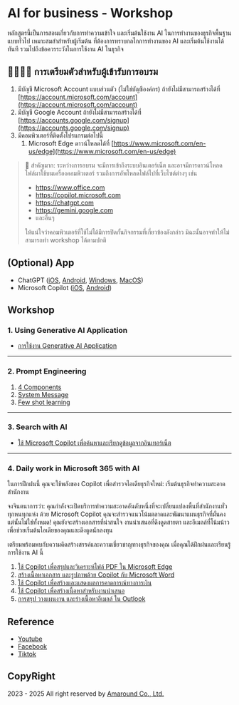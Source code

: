 
# AI for business - Workshop

หลักสูตรนี้เป็นการสอนเกี่ยวกับการทำความเข้าใจ และเริ่มต้นใช้งาน AI ในการทำงานของธุรกิจพื้นฐานแบบทั่วไป เหมาะสมสำสำหรับผู้เริ่มต้น ที่ต้องการทราบกลไกการทำงานของ AI และเริ่มต้นใช้งานได้ทันที รวมไปถึงข้อควรระวังในการใช้งาน AI ในธุรกิจ


## 🧑‍💻👩‍💻 การเตรียมตัวสำหรับผู้เข้ารับการอบรม

1. มีบัญชี Microsoft Account แบบส่วนตัว (ไม่ใช่บัญชีองค์กร) ถ้ายังไม่มีสามารถสร้างได้ที่ [https://account.microsoft.com/account](https://account.microsoft.com/account)
2. มีบัญชี Google Account ถ้ายังไม่มีสามารถสร้างได้ที่ [https://accounts.google.com/signup](https://accounts.google.com/signup)
3. มีคอมพิวเตอร์ที่ติดตั้งโปรแกรมต่อไปนี้
   1. Microsoft Edge ดาวน์โหลดได้ที่ [https://www.microsoft.com/en-us/edge](https://www.microsoft.com/en-us/edge)

> 🚨 สำคัญมาก: ระหว่างการอบรม จะมีการเข้าถึงระบบอินเตอร์เน็ต และอาจมีการดาวน์โหลดไฟล์มาใช้บนเครื่องคอมพิวเตอร์ รวมถึงการอัพโหลดไฟล์ไปที่เว็บไซต์ต่างๆ เช่น 
> - https://www.office.com
> - https://copilot.microsoft.com
> - https://chatgpt.com
> - https://gemini.google.com
> - และอื่นๆ 
> 
> ให้แน่ใจว่าคอมพิวเตอร์ที่ใช้ไม่ได้มีการปิดกั้นกิจกรรมที่เกี่ยวข้องดังกล่าว มิฉะนั้นอาจทำให้ไม่สามารถทำ workshop ได้ตามปกติ

## (Optional) App 

- ChatGPT ([iOS](https://apps.apple.com/us/app/chatgpt/id6448311069), [Android](https://play.google.com/store/apps/details?id=com.openai.chatgpt&pcampaignid=pcampaignidMKT-Other-global-all-co-prtnr-py-PartBadge-Mar2515-1), [Windows](https://apps.microsoft.com/detail/9nt1r1c2hh7j), [MacOS](https://persistent.oaistatic.com/sidekick/public/ChatGPT.dmg))
- Microsoft Copilot ([iOS](https://apps.apple.com/us/app/microsoft-copilot/id6472538445), [Android](https://play.google.com/store/apps/details?id=com.microsoft.copilot&hl=en-US&pli=1))

## Workshop 

### 1. Using Generative AI Application

- [การใช้งาน Generative AI Application](./contents/generative-ai-app.md) 

---
### 2. Prompt Engineering 

1. [4 Components](./contents/prompt-4-components.md)
2. [System Message](./contents/prompt-system-message.md)
3. [Few shot learning](./contents/prompt-few-shot.md)

---
### 3. Search with AI

- [ใช้ Microsoft Copilot เพื่อค้นหาและเรียกดูข้อมูลจากอินเทอร์เน็ต](./contents/search-with-copilot.md)

---
### 4. Daily work in Microsoft 365 with AI

ในการฝึกฝนนี้ คุณจะใช้พลังของ Copilot เพื่อสำรวจไอเดียธุรกิจใหม่: เริ่มต้นธุรกิจทำความสะอาดสำนักงาน

จงจินตนาการว่า: คุณกำลังจะเปิดบริการทำความสะอาดอันดับหนึ่งที่จะเปลี่ยนแปลงพื้นที่สำนักงานทั่วทุกหนทุกแห่ง ด้วย Microsoft Copilot คุณจะสำรวจแนวโน้มตลาดและพัฒนาแผนธุรกิจที่มั่นคง แต่นั้นไม่ใช่ทั้งหมด! คุณยังจะสร้างเอกสารที่น่าสนใจ งานนำเสนอที่ดึงดูดสายตา และอีเมลล์ที่โน้มน้าวเพื่อช่วยเริ่มต้นไอเดียของคุณและดึงดูดนักลงทุน

เตรียมพร้อมพบกับความคิดสร้างสรรค์และความเชี่ยวชาญทางธุรกิจของคุณ เมื่อคุณได้ฝึกฝนและเรียนรู้การใช้งาน AI นี้

1. [ใช้ Copilot เพื่อสรุปและวิเคราะห์ไฟล์ PDF ใน Microsoft Edge](./contents/summarize-pdf.md)
2. [สร้างเนื้อหาเอกสาร และรูปภาพด้วย Copilot กับ Microsoft Word](./contents/ai-with-word.md)
3. [ใช้ Copilot เพื่อสร้างและแสดงผลการคาดการณ์ทางการเงิน](./contents/ai-with-excel-finance.md)
4. [ใช้ Copilot เพื่อสร้างเนื้อหาสำหรับงานนำเสนอ](./contents/ai-with-powerpoint.md)
5. [การสรุป วางแผนงาน และร่างเนื้อหาอีเมลล์ ใน Outlook](./contents/ai-with-outlook.md)

## Reference

- [Youtube](https://www.youtube.com/@teerasej)
- [Facebook](https://www.facebook.com/teerasej)
- [Tiktok](https://vm.tiktok.com/ZMkrJLL16/)

## CopyRight

2023 - 2025 All right reserved by [Amaround Co., Ltd.](https://www.nextflow.in.th)
